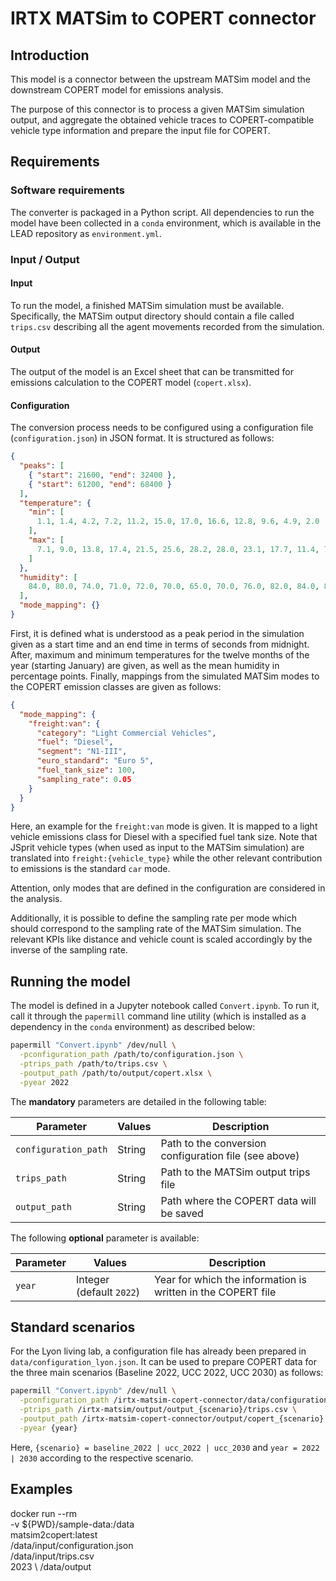 # IRTX MATSim to COPERT connector

## Introduction

This model is a connector between the upstream MATSim model and the downstream
COPERT model for emissions analysis.

The purpose of this connector is to process a given MATSim simulation output,
and aggregate the obtained vehicle traces to COPERT-compatible vehicle
type information and prepare the input file for COPERT.

## Requirements

### Software requirements

The converter is packaged in a Python script. All dependencies to run the model
have been collected in a `conda` environment, which is available in the LEAD
repository as `environment.yml`.

### Input / Output

#### Input

To run the model, a finished MATSim simulation must be available. Specifically,
the MATSim output directory should contain a file called `trips.csv` describing
all the agent movements recorded from the simulation.

#### Output

The output of the model is an Excel sheet that can be transmitted for emissions
calculation to the COPERT model (`copert.xlsx`).

#### Configuration

The conversion process needs to be configured using a configuration file (`configuration.json`)
in JSON format. It is structured as follows:

```json
{
  "peaks": [
    { "start": 21600, "end": 32400 },
    { "start": 61200, "end": 68400 }
  ],
  "temperature": {
    "min": [
      1.1, 1.4, 4.2, 7.2, 11.2, 15.0, 17.0, 16.6, 12.8, 9.6, 4.9, 2.0
    ],
    "max": [
      7.1, 9.0, 13.8, 17.4, 21.5, 25.6, 28.2, 28.0, 23.1, 17.7, 11.4, 7.7
    ]
  },
  "humidity": [
    84.0, 80.0, 74.0, 71.0, 72.0, 70.0, 65.0, 70.0, 76.0, 82.0, 84.0, 86.0
  ],
  "mode_mapping": {}
}
```

First, it is defined what is understood as a peak period in the simulation
given as a start time and an end time in terms of seconds from midnight. After, maximum and
minimum temperatures for the twelve months of the year (starting January) are
given, as well as the mean humidity in percentage points. Finally, mappings from
the simulated MATSim modes to the COPERT emission classes are given as
follows:

```json
{
  "mode_mapping": {
    "freight:van": {
      "category": "Light Commercial Vehicles",
      "fuel": "Diesel",
      "segment": "N1-III",
      "euro_standard": "Euro 5",
      "fuel_tank_size": 100,
      "sampling_rate": 0.05
    }
  }
}
```

Here, an example for the `freight:van` mode is given. It is mapped to a
light vehicle emissions class for Diesel with a specified fuel tank size. Note
that JSprit vehicle types (when used as input to the MATSim simulation) are
translated into `freight:{vehicle_type}` while the other relevant contribution
to emissions is the standard `car` mode.

Attention, only modes that are defined in the configuration are considered in
the analysis.

Additionally, it is possible to define the sampling rate per mode which should
correspond to the sampling rate of the MATSim simulation. The relevant KPIs like
distance and vehicle count is scaled accordingly by the inverse of the sampling
rate.

## Running the model

The model is defined in a Jupyter notebook called `Convert.ipynb`. To run it,
call it through the `papermill` command line utility (which is installed as a
dependency in the `conda` environment) as described below:

```bash
papermill "Convert.ipynb" /dev/null \
  -pconfiguration_path /path/to/configuration.json \
  -ptrips_path /path/to/trips.csv \
  -poutput_path /path/to/output/copert.xlsx \
  -pyear 2022
```

The **mandatory** parameters are detailed in the following table:

Parameter             | Values                            | Description
---                   | ---                               | ---
`configuration_path`          | String                            | Path to the conversion configuration file (see above)
`trips_path`          | String                            | Path to the MATSim output trips file
`output_path`         | String                            | Path where the COPERT data will be saved

The following **optional** parameter is available:

Parameter             | Values                            | Description
---                   | ---                               | ---
`year`     | Integer (default `2022`)                     | Year for which the information is written in the COPERT file

## Standard scenarios

For the Lyon living lab, a configuration file has already been prepared in
`data/configuration_lyon.json`. It can be used to prepare COPERT data for the
three main scenarios (Baseline 2022, UCC 2022, UCC 2030) as follows:

```bash
papermill "Convert.ipynb" /dev/null \
  -pconfiguration_path /irtx-matsim-copert-connector/data/configuration_lyon.json \
  -ptrips_path /irtx-matsim/output/output_{scenario}/trips.csv \
  -poutput_path /irtx-matsim-copert-connector/output/copert_{scenario}.xlsx \
  -pyear {year}
```

Here, `{scenario} = baseline_2022 | ucc_2022 | ucc_2030` and `year = 2022 | 2030`
according to the respective scenario.

## Examples

docker run --rm \
  -v ${PWD}/sample-data:/data \
  matsim2copert:latest \
  /data/input/configuration.json \
  /data/input/trips.csv \
  2023 \ 
  /data/output
